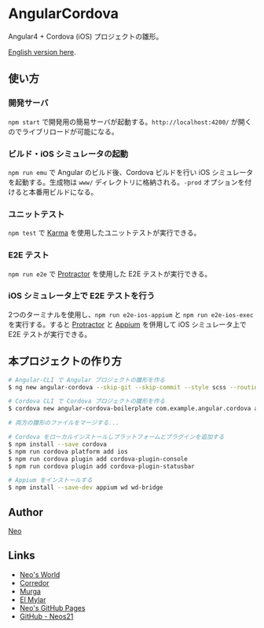# AngularCordova

Angular4 + Cordova (iOS) プロジェクトの雛形。

[English version here](./README.md).


## 使い方

### 開発サーバ

`npm start` で開発用の簡易サーバが起動する。`http://localhost:4200/` が開くのでライブリロードが可能になる。

### ビルド・iOS シミュレータの起動

`npm run emu` で Angular のビルド後、Cordova ビルドを行い iOS シミュレータを起動する。生成物は `www/` ディレクトリに格納される。`-prod` オプションを付けると本番用ビルドになる。

### ユニットテスト

`npm test` で [Karma](https://karma-runner.github.io) を使用したユニットテストが実行できる。

### E2E テスト

`npm run e2e` で [Protractor](http://www.protractortest.org/) を使用した E2E テストが実行できる。

### iOS シミュレータ上で E2E テストを行う

2つのターミナルを使用し、`npm run e2e-ios-appium` と `npm run e2e-ios-exec` を実行する。すると [Protractor](http://www.protractortest.org/) と [Appium](http://appium.io/) を併用して iOS シミュレータ上で E2E テストが実行できる。


## 本プロジェクトの作り方

```sh
# Angular-CLI で Angular プロジェクトの雛形を作る
$ ng new angular-cordova --skip-git --skip-commit --style scss --routing

# Cordova CLI で Cordova プロジェクトの雛形を作る
$ cordova new angular-cordova-boilerplate com.example.angular.cordova angular-cordova

# 両方の雛形のファイルをマージする...

# Cordova をローカルインストールしプラットフォームとプラグインを追加する
$ npm install --save cordova
$ npm run cordova platform add ios
$ npm run cordova plugin add cordova-plugin-console
$ npm run cordova plugin add cordova-plugin-statusbar

# Appium をインストールする
$ npm install --save-dev appium wd wd-bridge
```


## Author

[Neo](http://neo.s21.xrea.com/)


## Links

- [Neo's World](http://neo.s21.xrea.com/)
- [Corredor](http://neos21.hatenablog.com/)
- [Murga](http://neos21.hatenablog.jp/)
- [El Mylar](http://neos21.hateblo.jp/)
- [Neo's GitHub Pages](https://neos21.github.io/)
- [GitHub - Neos21](https://github.com/Neos21/)
